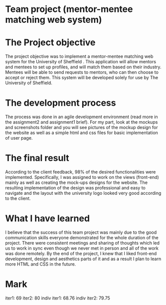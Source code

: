 # Team project (mentor-mentee matching web system)
# The Project objective
The project objective was to implement a mentor-mentee matching web system for the University of Sheffield	. This application will allow mentors and mentees to set up profiles, and will match them based on their industry. Mentees will be able to send requests to mentors, who can then choose to accept or reject them. This system will be developed solely for use by The University of Sheffield. 		
# The development process
The process was done in an agile development environment (read more in the assignment2 and assignment1 brief). For my part, look at the mockups and screenshots folder and you will see pictures of the mockup design for the website as well as a simple html and css files for basic implementation of user page.
# The final result
According to the client feedback, 98% of the desired functionalities were implemented. Specifically, I was assigned to work on the views (front-end) mainly as well as creating the mock-ups designs for the website. The resulting implementation of the design was professional and easy to navigate and the layout with the university logo looked very good according to the client. 
# What I have learned
I believe that the success of this team project was mainly due to the good communication skills everyone demonstrated for the whole duration of the project. There were consistent meetings and sharing of thoughts which led us to work in sync even though we never met in person and all of the work was done remotely. By the end of the project, I knew that I liked front-end development, design and aesthetics parts of it and as a result I plan to learn more HTML and CSS in the future. 
# Mark
iter1: 69
iter2: 80
indiv iter1: 68.76
indiv iter2: 79.75
